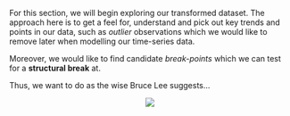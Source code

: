 For this section, we will begin exploring our transformed dataset. The approach here is to get a feel for, understand and pick out key trends and points in our data, such as *outlier* observations which we would like to remove later when modelling our time-series data.

Moreover, we would like to find candidate *break-points* which we can test for a **structural break** at.

Thus, we want to do as the wise Bruce Lee suggests...

<center><img src="https://media.giphy.com/media/9WHE2bo5Na9Gg/giphy.gif"></center>